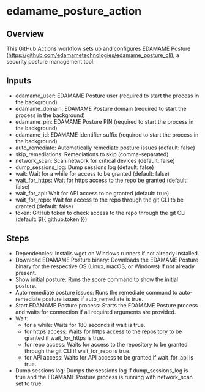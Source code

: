 # edamame_posture_action

## Overview
This GitHub Actions workflow sets up and configures EDAMAME Posture (https://github.com/edamametechnologies/edamame_posture_cli), a security posture management tool.

## Inputs
- edamame_user: EDAMAME Posture user (required to start the process in the background)
- edamame_domain: EDAMAME Posture domain (required to start the process in the background)
- edamame_pin: EDAMAME Posture PIN (required to start the process in the background)
- edamame_id: EDAMAME identifier suffix (required to start the process in the background)
- auto_remediate: Automatically remediate posture issues (default: false)
- skip_remediations: Remediations to skip (comma-separated)
- network_scan: Scan network for critical devices (default: false)
- dump_sessions_log: Dump sessions log (default: false)
- wait: Wait for a while for access to be granted (default: false)
- wait_for_https: Wait for https access to the repo be granted (default: false)
- wait_for_api: Wait for API access to be granted (default: true)
- wait_for_repo: Wait for access to the repo through the git CLI to be granted (default: false)
- token: GitHub token to check access to the repo through the git CLI (default: ${{ github.token }})

## Steps
- Dependencies: Installs wget on Windows runners if not already installed.
- Download EDAMAME Posture binary: Downloads the EDAMAME Posture binary for the respective OS (Linux, macOS, or Windows) if not already present.
- Show initial posture: Runs the score command to show the initial posture.
- Auto remediate posture issues: Runs the remediate command to auto-remediate posture issues if auto_remediate is true.
- Start EDAMAME Posture process: Starts the EDAMAME Posture process and waits for connection if all required arguments are provided.
- Wait:
  - for a while: Waits for 180 seconds if wait is true. 
  - for https access: Waits for https access to the repository to be granted if wait_for_https is true.
  - for repo access: Waits for access to the repository to be granted through the git CLI if wait_for_repo is true. 
  - for API access: Waits for API access to be granted if wait_for_api is true.
- Dump sessions log: Dumps the sessions log if dump_sessions_log is true and the EDAMAME Posture process is running with network_scan set to true.